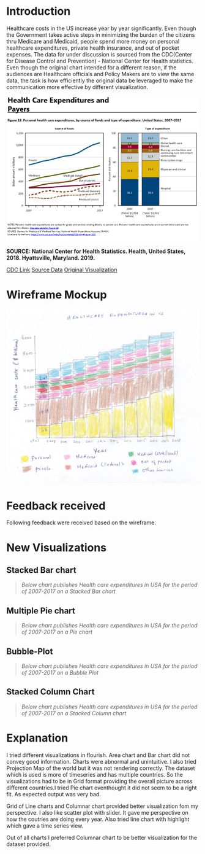 # Introduction

Healthcare costs in the US increase year by year significantly. Even though the Government takes active steps in minimizing the burden of the citizens thru Medicare and Medicaid, people spend more money on personal healthcare expenditures, private health insurance, and out of pocket expenses. The data for under discussion is sourced from the CDC(Center for Disease Control and Prevention) -  National Center for Health statistics. Even though the original chart intended for a different reason, if the audiences are Healthcare officials and Policy Makers are to view the same data, the task is how efficiently the original data be leveraged to make the communication more effective by different visualization.

![Healthcare Expenditure Source Data](SourceData.png)

**SOURCE: National Center for Health Statistics. Health, United States, 2018. Hyattsville, Maryland. 2019.**

[CDC Link](https://www.cdc.gov/nchs/hus/contents2018.htm?search=Health_expenditures)
[Source Data](https://ftp.cdc.gov/pub/Health_Statistics/NCHS/Publications/Health_US/hus18figures/fig18.xlsx)
[Original Visualization](https://www.cdc.gov/nchs/ppt/hus/hus18fig18.pptx)
  

# Wireframe Mockup

![Stacked Bar chart wireframe mockup](Mockup-HealthExpenditure.jpg)

# Feedback received
  Following feedback were received based on the wireframe.
  

# New Visualizations

## Stacked Bar chart
> *Below chart publishes Health care expenditures in USA for the period of 2007-2017 on a Stacked Bar chart*
<div class="flourish-embed flourish-chart" data-src="visualisation/3810790" data-url="https://flo.uri.sh/visualisation/3810790/embed" aria-label=""><script src="https://public.flourish.studio/resources/embed.js"></script></div>

## Multiple Pie chart
> *Below chart publishes Health care expenditures in USA for the period of 2007-2017 on a Pie chart*
<div class="flourish-embed flourish-chart" data-src="visualisation/3811335" data-url="https://flo.uri.sh/visualisation/3811335/embed" aria-label=""><script src="https://public.flourish.studio/resources/embed.js"></script></div>

## Bubble-Plot
> *Below chart publishes Health care expenditures in USA for the period of 2007-2017 on a Bubble Plot*
<div class="flourish-embed flourish-scatter" data-src="visualisation/3811424" data-url="https://flo.uri.sh/visualisation/3811424/embed" aria-label=""><script src="https://public.flourish.studio/resources/embed.js"></script></div>

## Stacked Column Chart
> *Below chart publishes Health care expenditures in USA for the period of 2007-2017 on a Stacked Column chart*
<div class="flourish-embed flourish-chart" data-src="visualisation/3811951" data-url="https://flo.uri.sh/visualisation/3811951/embed" aria-label=""><script src="https://public.flourish.studio/resources/embed.js"></script></div>

# Explanation
I tried different visualizations in flourish. 
Area chart and Bar chart did not convey good information. Charts were abnormal and unintuitive.
I also tried Projection Map of the world but it was not rendering correctly.
The dataset which is used is more of timeseries and has multiple countries. So the visualizations had to be in Grid format providing the overall picture across different countries.I tried Pie chart eventhought it did not seem to be a right fit. As expected output was very bad.

Grid of Line charts and Columnar chart provided better visualization fom my perspective.
I also like scatter plot with slider. It gave me perspective on how the coutries are doing every year.
Also tried line chart with highlight which gave a time series view.

Out of all charts I preferred Columnar chart to be better visualization for the dataset provided.
